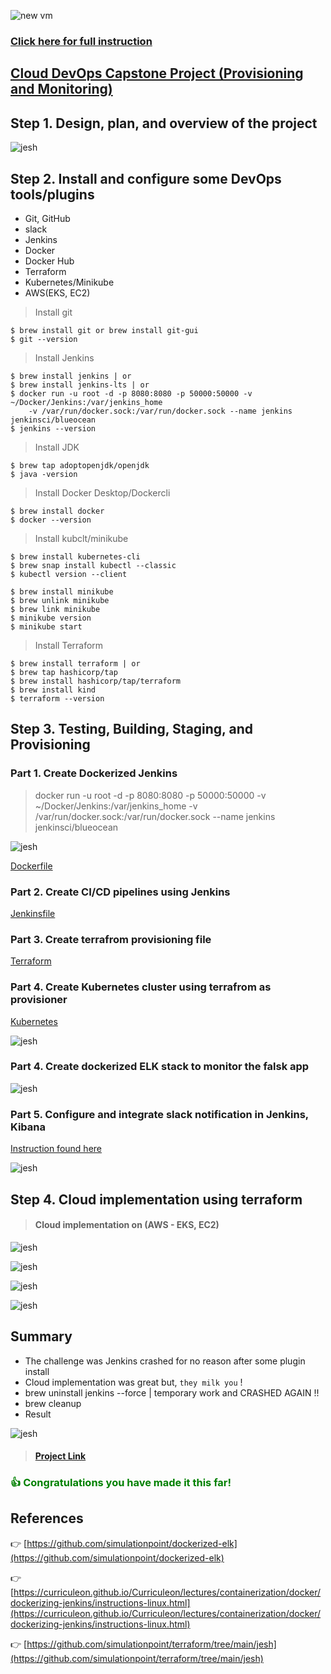 ![new vm](./src/plan/title.png)

### [Click here for full instruction](https://docs.google.com/document/d/1J5rvYyM-EjEq1GFcrTuVrwn6q1INIp6U6J1MS3OhOJM/edit)
## [Cloud DevOps Capstone Project (Provisioning and Monitoring)]()

## Step 1. Design, plan, and overview of the project
    

![jesh](./src/plan/1.png)

 	  
## Step 2. Install and configure some DevOps tools/plugins

* Git, GitHub
* slack
* Jenkins
* Docker
* Docker Hub
* Terraform
* Kubernetes/Minikube
* AWS(EKS, EC2)

> Install git 

```
$ brew install git or brew install git-gui
$ git --version

```
> Install Jenkins 

```
$ brew install jenkins | or
$ brew install jenkins-lts | or
$ docker run -u root -d -p 8080:8080 -p 50000:50000 -v ~/Docker/Jenkins:/var/jenkins_home 
    -v /var/run/docker.sock:/var/run/docker.sock --name jenkins jenkinsci/blueocean
$ jenkins --version

```
> Install JDK

```
$ brew tap adoptopenjdk/openjdk
$ java -version

```
> Install Docker Desktop/Dockercli 

```
$ brew install docker
$ docker --version

```
> Install kubclt/minikube 

```
$ brew install kubernetes-cli
$ brew snap install kubectl --classic
$ kubectl version --client

$ brew install minikube
$ brew unlink minikube
$ brew link minikube
$ minikube version
$ minikube start

```
> Install Terraform

```
$ brew install terraform | or
$ brew tap hashicorp/tap
$ brew install hashicorp/tap/terraform
$ brew install kind
$ terraform --version

```
## Step 3. Testing, Building, Staging, and Provisioning 

### Part 1. Create Dockerized Jenkins

> docker run -u root -d -p 8080:8080 -p 50000:50000 -v ~/Docker/Jenkins:/var/jenkins_home 
		    -v /var/run/docker.sock:/var/run/docker.sock --name jenkins jenkinsci/blueocean

![jesh](./src/docker/docker.png)

[Dockerfile](https://github.com/simulationpoint/cloud.devops-capstone.project/blob/main/Dockerfile)

   
### Part 2. Create CI/CD pipelines using Jenkins

[Jenkinsfile](https://github.com/simulationpoint/cloud.devops-capstone.project/blob/main/Jenkinsfile)
   
### Part 3. Create terrafrom provisioning file 

[Terraform](https://github.com/simulationpoint/cloud.devops-capstone.project/blob/main/main.tf)
 
### Part 4. Create Kubernetes cluster using terrafrom as provisioner

[Kubernetes](https://github.com/simulationpoint/cloud.devops-capstone.project/blob/main/kubernetes.yaml)
  
![jesh](./src/kubernetes/kube.png)

### Part 4. Create dockerized ELK stack to monitor the falsk app
  
![jesh](./src/kubernetes/1.png)

### Part 5. Configure and integrate slack notification in Jenkins, Kibana
[Instruction found here](https://github.com/simulationpoint/cloud.devops-capstone.project/blob/main/slack.md)
  
![jesh](./src/slack/10.png)
   
## Step 4. Cloud implementation using terraform

> ####  Cloud implementation on (AWS - EKS, EC2)

![jesh](./src/aws/aws.png)

![jesh](./src/aws/2.png)

![jesh](./src/aws/1.png)

![jesh](./src/aws/kube.png)

## Summary

* The challenge was Jenkins crashed for no reason after some plugin install
* Cloud implementation was great but, `they milk you` ! 
* brew uninstall jenkins --force | temporary work and CRASHED AGAIN !! 
* brew cleanup
* Result 

![jesh](./src/jenkins/jenk.png)


> #### [Project Link](https://github.com/simulationpoint/cloud.devops-capstone.project)

### <span style="color:green"> 👍 Congratulations you have made it this far!</span> 

## References

👉 [https://github.com/simulationpoint/dockerized-elk](https://github.com/simulationpoint/dockerized-elk)

👉 [https://curriculeon.github.io/Curriculeon/lectures/containerization/docker/dockerizing-jenkins/instructions-linux.html](https://curriculeon.github.io/Curriculeon/lectures/containerization/docker/dockerizing-jenkins/instructions-linux.html)

👉 [https://github.com/simulationpoint/terraform/tree/main/jesh](https://github.com/simulationpoint/terraform/tree/main/jesh)







   	   
